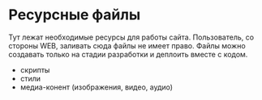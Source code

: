 # Ресурсные файлы

Тут лежат необходимые ресурсы для работы сайта.
Пользователь, со стороны WEB, заливать сюда файлы не имеет право.
Файлы можно создавать только на стадии разработки и деплоить вместе с кодом.

* скрипты
* стили
* медиа-конент (изображения, видео, аудио)

